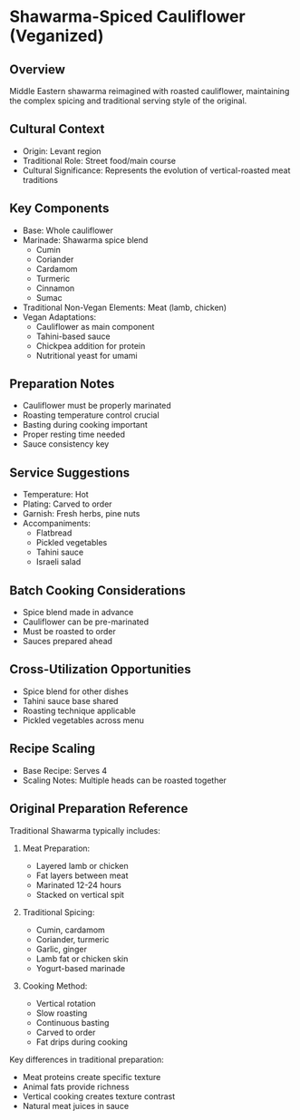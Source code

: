 # Shawarma-Spiced Cauliflower (Veganized)

## Overview
Middle Eastern shawarma reimagined with roasted cauliflower, maintaining the complex spicing and traditional serving style of the original.

## Cultural Context
- Origin: Levant region
- Traditional Role: Street food/main course
- Cultural Significance: Represents the evolution of vertical-roasted meat traditions

## Key Components
- Base: Whole cauliflower
- Marinade: Shawarma spice blend
  - Cumin
  - Coriander
  - Cardamom
  - Turmeric
  - Cinnamon
  - Sumac
- Traditional Non-Vegan Elements: Meat (lamb, chicken)
- Vegan Adaptations:
  - Cauliflower as main component
  - Tahini-based sauce
  - Chickpea addition for protein
  - Nutritional yeast for umami

## Preparation Notes
- Cauliflower must be properly marinated
- Roasting temperature control crucial
- Basting during cooking important
- Proper resting time needed
- Sauce consistency key

## Service Suggestions
- Temperature: Hot
- Plating: Carved to order
- Garnish: Fresh herbs, pine nuts
- Accompaniments: 
  - Flatbread
  - Pickled vegetables
  - Tahini sauce
  - Israeli salad

## Batch Cooking Considerations
- Spice blend made in advance
- Cauliflower can be pre-marinated
- Must be roasted to order
- Sauces prepared ahead

## Cross-Utilization Opportunities
- Spice blend for other dishes
- Tahini sauce base shared
- Roasting technique applicable
- Pickled vegetables across menu

## Recipe Scaling
- Base Recipe: Serves 4
- Scaling Notes: Multiple heads can be roasted together

## Original Preparation Reference
Traditional Shawarma typically includes:
1. Meat Preparation:
   - Layered lamb or chicken
   - Fat layers between meat
   - Marinated 12-24 hours
   - Stacked on vertical spit

2. Traditional Spicing:
   - Cumin, cardamom
   - Coriander, turmeric
   - Garlic, ginger
   - Lamb fat or chicken skin
   - Yogurt-based marinade

3. Cooking Method:
   - Vertical rotation
   - Slow roasting
   - Continuous basting
   - Carved to order
   - Fat drips during cooking

Key differences in traditional preparation:
- Meat proteins create specific texture
- Animal fats provide richness
- Vertical cooking creates texture contrast
- Natural meat juices in sauce 